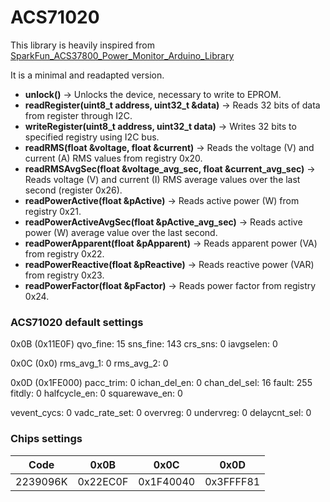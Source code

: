 # ACS71020
This library is heavily inspired from [SparkFun_ACS37800_Power_Monitor_Arduino_Library](https://github.com/sparkfun/SparkFun_ACS37800_Power_Monitor_Arduino_Library/tree/main)

It is a minimal and readapted version.

 - **unlock()** -> Unlocks the device, necessary to write to EPROM.
 - **readRegister(uint8_t  address, uint32_t  &data)** -> Reads 32 bits of data from register through I2C.
 - **writeRegister(uint8_t  address, uint32_t  data)** -> Writes 32 bits to specified registry using I2C bus.
 - **readRMS(float  &voltage, float  &current)** -> Reads the voltage (V) and current (A) RMS values from registry 0x20.
 - **readRMSAvgSec(float  &voltage_avg_sec, float  &current_avg_sec)** -> Reads voltage (V) and current (I) RMS average values over the last second (register 0x26).
 - **readPowerActive(float  &pActive)** -> Reads active power (W) from registry 0x21.
 - **readPowerActiveAvgSec(float  &pActive_avg_sec)** -> Reads active power (W) average value over the last second.
 - **readPowerApparent(float  &pApparent)** -> Reads apparent power (VA) from registry 0x22.
 - **readPowerReactive(float  &pReactive)** -> Reads reactive power (VAR) from registry 0x23.
 - **readPowerFactor(float  &pFactor)** -> Reads power factor from registry 0x24.

### ACS71020 default settings
0x0B (0x11E0F)
qvo_fine: 15
sns_fine: 143
crs_sns: 0
iavgselen: 0

0x0C (0x0)
rms_avg_1: 0
rms_avg_2: 0

0x0D (0x1FE000)
pacc_trim: 0
ichan_del_en: 0
chan_del_sel: 16
fault: 255
fitdly: 0
halfcycle_en: 0
squarewave_en: 0

vevent_cycs: 0
vadc_rate_set: 0
overvreg: 0
undervreg: 0
delaycnt_sel: 0

### Chips settings
|Code|0x0B|0x0C|0x0D|
|--|--|--|--|
| 2239096K|0x22EC0F|0x1F40040|0x3FFFF81|